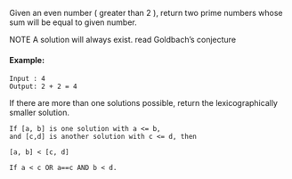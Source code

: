 Given an even number ( greater than 2 ), return two prime numbers whose sum will be equal to given number.

NOTE A solution will always exist. read Goldbach’s conjecture

#### Example:

```
Input : 4
Output: 2 + 2 = 4
```
If there are more than one solutions possible, return the lexicographically smaller solution.
```
If [a, b] is one solution with a <= b,
and [c,d] is another solution with c <= d, then

[a, b] < [c, d] 

If a < c OR a==c AND b < d. 
```